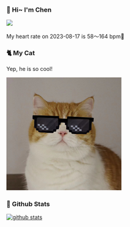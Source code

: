 ### 👋 Hi~ I'm Chen 

![](https://komarev.com/ghpvc/?username=z1cheng&style=flat)

My heart rate on 2023-08-17 is 58～164 bpm💖

### 🐈 My Cat
Yep, he is so cool!

<img src="/images/mycat.jpg" width="300px" />

### 🧐 Github Stats
[![github stats](https://github-readme-stats.vercel.app/api?username=z1cheng&show_icons=true&theme=default)](https://github.com/anuraghazra/github-readme-stats)

